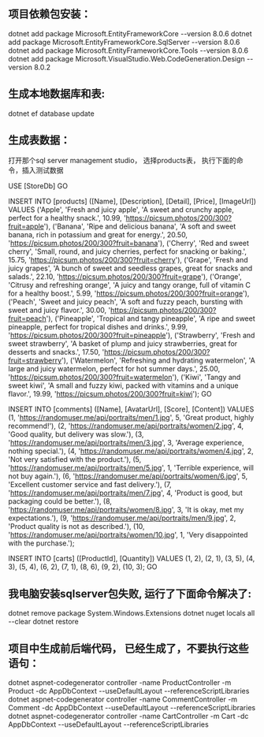 ## 项目依赖包安装：
dotnet add package Microsoft.EntityFrameworkCore --version 8.0.6
dotnet add package Microsoft.EntityFrameworkCore.SqlServer --version 8.0.6
dotnet add package Microsoft.EntityFrameworkCore.Tools --version 8.0.6
dotnet add package Microsoft.VisualStudio.Web.CodeGeneration.Design --version 8.0.2

## 生成本地数据库和表:
dotnet ef database update

## 生成表数据：
打开那个sql server management studio， 选择products表， 执行下面的命令，插入测试数据

USE [StoreDb]
GO

INSERT INTO [products] ([Name], [Description], [Detail], [Price], [ImageUrl])
VALUES
('Apple', 'Fresh and juicy apple', 'A sweet and crunchy apple, perfect for a healthy snack.', 10.99, 'https://picsum.photos/200/300?fruit=apple'),
('Banana', 'Ripe and delicious banana', 'A soft and sweet banana, rich in potassium and great for energy.', 20.50, 'https://picsum.photos/200/300?fruit=banana'),
('Cherry', 'Red and sweet cherry', 'Small, round, and juicy cherries, perfect for snacking or baking.', 15.75, 'https://picsum.photos/200/300?fruit=cherry'),
('Grape', 'Fresh and juicy grapes', 'A bunch of sweet and seedless grapes, great for snacks and salads.', 22.10, 'https://picsum.photos/200/300?fruit=grape'),
('Orange', 'Citrusy and refreshing orange', 'A juicy and tangy orange, full of vitamin C for a healthy boost.', 5.99, 'https://picsum.photos/200/300?fruit=orange'),
('Peach', 'Sweet and juicy peach', 'A soft and fuzzy peach, bursting with sweet and juicy flavor.', 30.00, 'https://picsum.photos/200/300?fruit=peach'),
('Pineapple', 'Tropical and tangy pineapple', 'A ripe and sweet pineapple, perfect for tropical dishes and drinks.', 9.99, 'https://picsum.photos/200/300?fruit=pineapple'),
('Strawberry', 'Fresh and sweet strawberry', 'A basket of plump and juicy strawberries, great for desserts and snacks.', 17.50, 'https://picsum.photos/200/300?fruit=strawberry'),
('Watermelon', 'Refreshing and hydrating watermelon', 'A large and juicy watermelon, perfect for hot summer days.', 25.00, 'https://picsum.photos/200/300?fruit=watermelon'),
('Kiwi', 'Tangy and sweet kiwi', 'A small and fuzzy kiwi, packed with vitamins and a unique flavor.', 19.99, 'https://picsum.photos/200/300?fruit=kiwi');
GO

INSERT INTO [comments] ([Name], [AvatarUrl], [Score], [Content])
VALUES
(1, 'https://randomuser.me/api/portraits/men/1.jpg', 5, 'Great product, highly recommend!'),
(2, 'https://randomuser.me/api/portraits/women/2.jpg', 4, 'Good quality, but delivery was slow.'),
(3, 'https://randomuser.me/api/portraits/men/3.jpg', 3, 'Average experience, nothing special.'),
(4, 'https://randomuser.me/api/portraits/women/4.jpg', 2, 'Not very satisfied with the product.'),
(5, 'https://randomuser.me/api/portraits/men/5.jpg', 1, 'Terrible experience, will not buy again.'),
(6, 'https://randomuser.me/api/portraits/women/6.jpg', 5, 'Excellent customer service and fast delivery.'),
(7, 'https://randomuser.me/api/portraits/men/7.jpg', 4, 'Product is good, but packaging could be better.'),
(8, 'https://randomuser.me/api/portraits/women/8.jpg', 3, 'It is okay, met my expectations.'),
(9, 'https://randomuser.me/api/portraits/men/9.jpg', 2, 'Product quality is not as described.'),
(10, 'https://randomuser.me/api/portraits/women/10.jpg', 1, 'Very disappointed with the purchase.');

INSERT INTO [carts] ([ProductId], [Quantity])
VALUES
(1, 2),
(2, 1),
(3, 5),
(4, 3),
(5, 4),
(6, 2),
(7, 1),
(8, 6),
(9, 2),
(10, 3);
GO


## 我电脑安装sqlserver包失败, 运行了下面命令解决了:
dotnet remove package System.Windows.Extensions
dotnet nuget locals all --clear
dotnet restore

## 项目中生成前后端代码， 已经生成了，不要执行这些语句：
dotnet aspnet-codegenerator controller -name ProductController -m Product -dc AppDbContext --useDefaultLayout --referenceScriptLibraries 
dotnet aspnet-codegenerator controller -name CommentController -m Comment -dc AppDbContext --useDefaultLayout --referenceScriptLibraries 
dotnet aspnet-codegenerator controller -name CartController -m Cart -dc AppDbContext --useDefaultLayout --referenceScriptLibraries 

